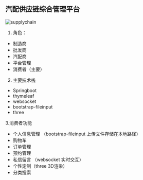 汽配供应链综合管理平台
-
![supplychain](https://github.com/feihb123/images/supplychain.png)
1. 角色：
- 制造商
- 批发商
- 汽配商
- 平台管理
- 消费者（主要）


2. 主要技术栈
- Springboot
- thymeleaf
- websocket
- bootstrap-fileinput
- three

3.消费者功能
- 个人信息管理 （bootstrap-fileinput 上传文件存储在本地路径）
- 购物车
- 订单管理
- 预约管理
- 私信留言 （websocket 实时交互）
- 个性定制（three 3D渲染）
- 分类搜索
